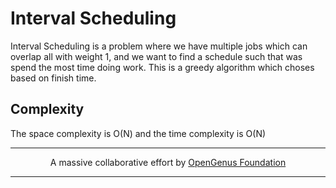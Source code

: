 # Interval Scheduling
Interval Scheduling is a problem where we have multiple jobs which can overlap all with weight 1, and we want to find a schedule such that was spend the most time doing work. This is a greedy algorithm which choses based on finish time.

## Complexity
The space complexity is O(N) and the time complexity is O(N)

---
<p align="center">
    A massive collaborative effort by <a href="https://github.com/OpenGenus/cosmos">OpenGenus Foundation</a> 
</p>

---